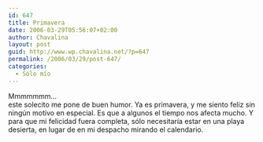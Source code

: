 ```yaml
---
id: 647
title: Primavera
date: 2006-03-29T05:56:07+02:00
author: Chavalina
layout: post
guid: http://www.wp.chavalina.net/?p=647
permalink: /2006/03/29/post-647/
categories:
  - Sólo mío
---
```

Mmmmmmm…  
este solecito me pone de buen humor. Ya es primavera, y me siento feliz sin ning&uacute;n motivo en especial. Es que a algunos el tiempo nos afecta mucho. Y para que mi felicidad fuera completa, sólo necesitar&iacute;a estar en una playa desierta, en lugar de en mi despacho mirando el calendario.